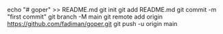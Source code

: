 echo "# goper" >> README.md
git init
git add README.md
git commit -m "first commit"
git branch -M main
git remote add origin https://github.com/fadiman/goper.git
git push -u origin main
